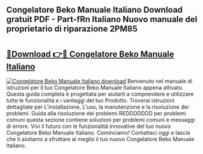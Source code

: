 ## Congelatore Beko Manuale Italiano Download gratuit PDF - Part-fRn Italiano Nuovo manuale del proprietario di riparazione 2PM85

# <h2><a href="http://dfgde6.blite.top/?on=Congelatore+Beko+Manuale+Italiano">🔗Download 👉🔴 Congelatore Beko Manuale Italiano</a></h2>

[![Congelatore Beko Manuale Italiano download](https://i.imgur.com/lujVjoI.png)](http://dfgde6.blite.top/?on=Congelatore+Beko+Manuale+Italiano)
Benvenuto nel manuale di istruzioni per il tuo Congelatore Beko Manuale Italiano appena attivato. Questa guida completa è progettata per aiutarti a comprendere e utilizzare tutte le funzionalità e i vantaggi del tuo Prodotto. Troverai istruzioni dettagliate per L'installazione, L'uso, la manutenzione e la risoluzione dei problemi. Guida alla risoluzione dei problemi REDDDDDDD per problemi comuni questa sezione contiene soluzioni per problemi comuni e messaggi di errore. Vivi il futuro con le funzionalità innovative del tuo nuovo Congelatore Beko Manuale Italiano. Cominciamo! Contattaci oggi e lascia che ti aiutiamo a sfruttare al meglio il tuo nuovo Congelatore Beko Manuale Italiano.
